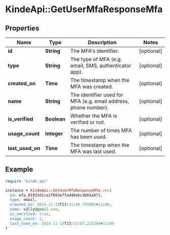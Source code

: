 # KindeApi::GetUserMfaResponseMfa

## Properties

| Name | Type | Description | Notes |
| ---- | ---- | ----------- | ----- |
| **id** | **String** | The MFA&#39;s identifier. | [optional] |
| **type** | **String** | The type of MFA (e.g. email, SMS, authenticator app). | [optional] |
| **created_on** | **Time** | The timestamp when the MFA was created. | [optional] |
| **name** | **String** | The identifier used for MFA (e.g. email address, phone number). | [optional] |
| **is_verified** | **Boolean** | Whether the MFA is verified or not. | [optional] |
| **usage_count** | **Integer** | The number of times MFA has been used. | [optional] |
| **last_used_on** | **Time** | The timestamp when the MFA was last used. | [optional] |

## Example

```ruby
require 'kinde_api'

instance = KindeApi::GetUserMfaResponseMfa.new(
  id: mfa_01933d1ca1f093e7fad48ebcdb65a871,
  type: email,
  created_on: 2024-11-18T13:31:46.795085+11:00,
  name: sally@gmail.com,
  is_verified: true,
  usage_count: 2,
  last_used_on: 2024-11-18T13:32:07.225380+11:00
)
```

